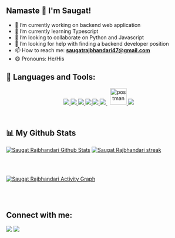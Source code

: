 ## Namaste 🙏 I'm Saugat!

- 🔭 I’m currently working on backend web application
- 🌱 I’m currently learning Typescript
- 👯 I’m looking to collaborate on Python and Javascript
- 🤔 I’m looking for help with finding a backend developer position
- 📫 How to reach me: **saugatrajbhandari47@gmail.com**
- 😄 Pronouns: He/His

<!-- <img src="https://github-readme-stats.vercel.app/api?username=saugatrajbhandari&&show_icons=true&theme=dracula"/> -->


## 🚀 Languages and Tools:

<p align="center">
    <a href="https://www.python.org" target="_blank"> <img src="https://img.icons8.com/color/48/000000/python.png"/> </a> 
    <a href="https://developer.mozilla.org/en-US/docs/Web/JavaScript" target="_blank"> <img src="https://img.icons8.com/color/48/000000/javascript.png"/> </a> 
    <a href="https://developer.mozilla.org/en-US/docs/Web/JavaScript" target="_blank"> <img src="https://img.icons8.com/color/48/000000/django.png"/> </a> 
    <a href="https://www.java.com" target="_blank"> <img src="https://img.icons8.com/color/48/000000/java-coffee-cup-logo.png"/> </a> 
    <a href="https://www.java.com" target="_blank"> <img src="https://img.icons8.com/color/48/000000/typescript.png"/> </a> 
    <a style="padding-right:8px;" href="https://www.mysql.com/" target="_blank"> <img src="https://img.icons8.com/fluent/50/000000/mysql-logo.png"/> </a>
    <a href="https://postman.com" target="_blank"> <img src="https://www.vectorlogo.zone/logos/getpostman/getpostman-icon.svg" alt="postman" width="45" height="45"/> </a>   
    <a href="https://git-scm.com/" target="_blank"> <img src="https://img.icons8.com/color/48/000000/git.png"/> </a> 
</p>

<br/>

<p align="center">
    
</p>


## 📊 My Github Stats

<a href="https://github.com/saugatrajbhandari/github-readme-stats"><img alt="Saugat Rajbhandari Github Stats" src="https://github-readme-stats.vercel.app/api?username=saugatrajbhandari&show_icons=true&count_private=true&theme=react&hide_border=true&bg_color=0D1117" /></a>
    <a href="https://github.com/saugatrajbhandari/github-readme-streak-stats"><img title="🔥 Get streak stats for your profile at git.io/streak-stats" alt="Saugat Rajbhandari streak" src="https://github-readme-streak-stats.herokuapp.com/?user=saugatrajbhandari&theme=black-ice&hide_border=true&stroke=0000&background=060A0CD0"/></a>
  
    


<br/>
<br/>

<a href="https://github.com/saugatrajbhandari/github-readme-activity-graph"><img alt="Saugat Rajbhandari Activity Graph" src="https://activity-graph.herokuapp.com/graph?username=saugatrajbhandari&bg_color=0D1117&color=5BCDEC&line=5BCDEC&point=FFFFFF&hide_border=true" /></a>

<br/>
<br/>

## Connect with me:
<p align="left">

<a href = "https://www.linkedin.com/in/saugat-rajbhandari/"><img src="https://img.icons8.com/fluent/48/000000/linkedin.png"/></a>
<a href = "https://twitter.com/hey_saugat/"><img src="https://img.icons8.com/fluent/48/000000/twitter.png"/></a>

</p>


